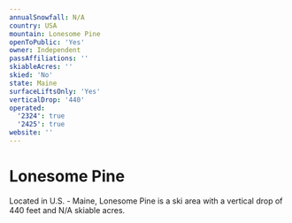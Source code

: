 ```yaml
---
annualSnowfall: N/A
country: USA
mountain: Lonesome Pine
openToPublic: 'Yes'
owner: Independent
passAffiliations: ''
skiableAcres: ''
skied: 'No'
state: Maine
surfaceLiftsOnly: 'Yes'
verticalDrop: '440'
operated:
  '2324': true
  '2425': true
website: ''
---
```



# Lonesome Pine

Located in U.S. - Maine, Lonesome Pine is a ski area with a vertical drop of 440 feet and N/A skiable acres.
